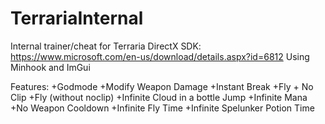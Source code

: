 # TerrariaInternal
 Internal trainer/cheat for Terraria
 DirectX SDK: https://www.microsoft.com/en-us/download/details.aspx?id=6812
 Using Minhook and ImGui
 
 Features:
 	+Godmode
	+Modify Weapon Damage
	+Instant Break
	+Fly + No Clip
	+Fly (without noclip)
	+Infinite Cloud in a bottle Jump
	+Infinite Mana
	+No Weapon Cooldown
	+Infinite Fly Time
	+Infinite Spelunker Potion Time
